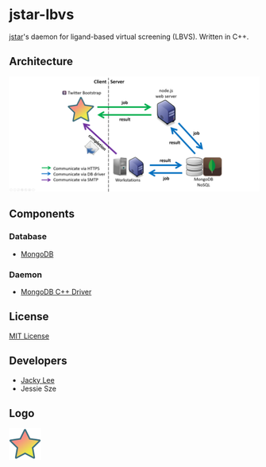 # jstar-lbvs
[jstar]'s daemon for ligand-based virtual screening (LBVS). Written in C++.

## Architecture
![jstar architecture](https://github.com/HongjianLi/jstar/blob/master/public/architecture.png)

## Components
### Database
* [MongoDB]
### Daemon
* [MongoDB C++ Driver]

## License
[MIT License]

## Developers
* [Jacky Lee]
* Jessie Sze

## Logo
![jstar logo](https://github.com/HongjianLi/jstar/blob/master/public/logo.svg)

[jstar]: https://github.com/HongjianLi/jstar
[MongoDB]: https://github.com/mongodb/mongo
[MongoDB C++ Driver]: https://github.com/mongodb/mongo-cxx-driver
[MIT License]: https://github.com/HongjianLi/jstar-lbvs/blob/master/LICENSE
[Jacky Lee]: https://github.com/HongjianLi
